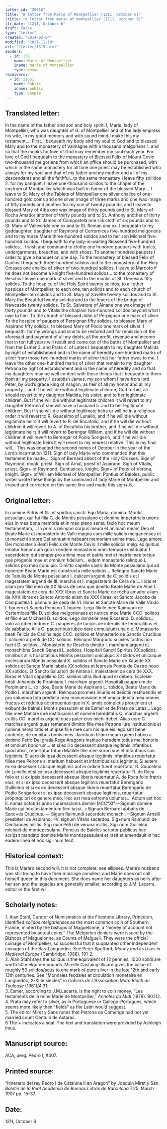 ```yaml
---
letter_id: "25016"
title: "A letter from Marie of Montpellier (1211, October 6)"
ititle: "a letter from marie of montpellier (1211, october 6)"
ltr_date: "1211, October 6"
draft: false
type: "letter"
created: "2014-03-04"
modified: "2021-12-10"
url: "/letter/1315.html"
senders:
  - id: 156
    name: Marie of Montpellier
    iname: marie of montpellier
    type: woman
receivers:
  - id: 21531
    name: Public
    iname: public
    type: people
---
```

<h2> Translated letter:</h2><p>In the name of the father and son and holy spirit. I, Marie, lady of Montpellier, who was daughter of G. of Montpellier and of the lady empress his wife, in my good memory and with sound mind I make this my testament,… First, I bequeath my body and my soul to God and to blessed Mary and to the monastery of Valmagne with a thousand melgoriens 1. and so that the monks for love of God may remember my soul each year. For love of God I bequeath to the monastery of Blessed Felix of Mount Cevio two-thousand melgoriens from which an office should be purchased, with which in the same monastery for all time one priest may be established who always for my soul and that of my father and my mother and all of my descendants and all the faithful…to the same monastery I leave fifty soliidos 2. for my banquet. I leave one-thousand solidos to the chapel of the <em>castrum&nbsp;</em>of Montpellier which was built in honor of the blessed Mary…. I leave to St. Mary of the Tablets of Montpellier one silver chalice of one-hundred gold coins and one silver image of three marks and one wax image of fifty pounds and another for my son of twenty pounds, and I leave to blessed Mary of Alba one wax image of thirty pounds and to St. Mary of Rocha Amador another of thirty pounds and to St. Anthony another of thirty pounds and to St. James of Campostela one silk cloth of six pounds and to St. Mary of Vallevirido one ox and to St. Roman one ox. I bequeath to my goddaughter, daughter of Raymond of Certernices five-hundred melgoriens and to my nurse Marie three-hundred solidos and to her son Michael five-hundred solidos. I bequeath to my lady-in-waiting Ricssend five-hundred solidos… I wish and command to clothe one hundred paupers with tunics, undergarments, breeches, and with shoes. To another hundred paupers I order to give a banquet on one day. To the monastery of blessed Felix of Cadins I bequeath three-hundred solidos and to the monastery of the Holy Crosses one chalice of silver of two-hundred solidos. I leave to Marcoto if he does not become a knight five-hundred solidos… to the monastery of Reschis I leave one mark of silver and to the monks of St. Genesius fifty solidos. To the hospice of the Holy Spirit twenty solidos; to all other hospices of Montpellier, to each one, ten solidos and to each church of Montpellier ten solidos and to St. Mary of Xavelte twenty solidos and to St. Mary the Beautiful twenty solidos and to the lepers of the bridge of Newcastle twenty solidos. To St. Salvatore of Ainane one wax image of thirty pounds and to Vitalis the chaplain two-hundred solidos beyond what I owe to him. To the church of blessed John of Perpignan one mark of silver. To the hospice of paupers of Perpignan fifty solidos, to blessed Mary of Aspirano fifty solidos, to blessed Mary of Podio one mark of silver. I bequeath, for my wrongs and sins to be restored and for remission of the aforesaid and payment of all my debts, all the profit, revenue and income that in ten full years will result and come out of the baths of Montpellier and from the Esmer 3. and Prata 4. of Lattes I bequeath to my daughter Matilda by right of establishment and in the name of heredity one-hundred marks of silver from those two-hundred marks of silver that her father owes to me. I leave the other one-hundred marks of silver that remain to my daughter Petrona by right of establishment and in the name of heredity and so that my daughters may be well content with these things that I bequeath to them from all my property. I establish James, my son whom I have from lord Peter, by God’s grace king of Aragon, as heir of all my honor and all my property… and if he will die without legitimate children, God forbid, all should revert to my daughter Matilda, his sister, and to her legitimate children. But if she will die without legitimate children it will revert to my daughter Petrona if she will have a husband 5. and to her legitimate children. But if she will die without legitimate heirs or will be in a religious order it will revert to R. Gaucelmo of Lunello, and if he will die without legitimate heirs it will revert to R. de Rocafolio, and if he will die without children it will revert to A. of Rocafolio his brother, and if he will die without legitimate heirs it will revert to Berengar William, and if he will die without children it will revert to Berengar of Podio Sorigerio, and if he will die without legitimate heirs it will revert to my nearest relative. This is my final will… This was enacted the second nones of October in the year of the Lord’s incarnation 1211. Sign of lady Marie who commanded that this testament be made…. Sign of Bernard abbot of the Holy Crosses. Sign of Raymond, monk, priest. Sign of Arnal, priest of Aspirano. Sign of Vitalis, priest. Sign+ of Raymond, Centiances, knight. Sign+ of Peter of Verona, knight. Sign+ of William Michael of Montpellier. Pontius of Baioles, public writer wrote these things by the command of lady Marie of Montpellier and erased and corrected on this same line and made this sign+.6.</p><h2 class="mt-4"> Original letter:</h2>In nomine Patris et fllii et spiritus sancti. Ego Maria, domina. Montis pessulani, qui fui filia G. de Montis pessulano et domine Imperatricis uxoris eius in mea bona memoria et in meo pleno sensu facio hoc meum testamentnm,... In primis relinqno corpus meum et animam meam Deo et Beate Marie et monasterio de Valle magna cum mille solidis melgarienses et ut monachi amore Dei annuatim habeant memoriam anime mee. Lego amore Dei monasterio Beati Felicis de Monte Cevio II mille solidos melg. ex quibus ematur honor cum quo in eodem monasterio omni tempore instituatur I. sacerdotem qui semper pro anima mea et patris mei et matris mee tocius que progenie mee et omnium fidelium... eidem monasterio relinquo L solidos pro meo conuiuio. Dimitto capelle castri de Monte pessulano qui ad honorem Beate Marie est constructa mille solidos... Relinqno Sancte Marie de Tabulis de Monte pessulano I. calicem argenti de C. solidis et  I. magestatem argenti de III. marchis et I. magestatem de Cera de L. libris et aliam pro filio meo de XX libras de cera que dimitto Beate Marie de Albe I. magestatem de cera de XXX libras et Sancta Marie de rocha amador aliam de XXX libras et Sancto Antonio aliam de XXX libras, et Sancto Jacobo de Compustela I. pannum de ceda de VI. libras et Sancte Marie de Valle Virido I. bouem et Saneto Romano 1. bouem. Lego filiole mee Raimundi de Certernices filie D. solidos melgorienses et nutrice mee Marie CCC. solidos et filio eius Michaeli D. solidos. Lego donzelle mee Ricssendi D. solidos... volo ac iubeo induere C. pauperes de tunicis de interulis de femoralibus et de sabbatis. Aliis C. pauperibus iubeo dare comuiuium una die. Monasterio beati Felicis de Cadins lego CCC. solidos et Monasterio de Sanctis Crucibus I. calicem argenti de CC. solidos. Relinqno Marquoto si miles factns non fuerit D. solidos... Monasterio de Reschis dimitto I. marcham argenti et monachibns Sancti Genesii L. solidos. Hospitali Sancti Spiritus XX solidos; omnibus aliis hospitalibus Montis pessulani unicuiquc X solidos et unicuique ecclesiarum Montis pessulani X. solidos et Sancte Marie de Xauelte XX solidos et Sancte Marie labela XX solidos et leprosis Pontis de Castro nouo XX solidos. Et Sancto Saluatori de Ainana I. maiestatem de cera de XXX. libras et Vitali cappellano CC. solidos ultra illud quod ei debeo. Ecclesie beati Johannis de Pirpiniano I. marcham argenti. Hospitali pauperum de Perpiniano L. so lidos, Beate Marie de Aspirano L. solidos, Beate Marie de Podio I. marcham argenti.
   Relinquo pro meis iniuriis et delictis restituendis et pro soluenda tota predicta mea manumission e et omnia debita mea omnes fructus et redditus ac prouentus que in X. annis completis prouenient et exibunt de balneis Montis pessulani et de Esmer et de Prata de Latas... Lego filie mee Matilde iure institucionis et nomine hereditatis C. marchas argenti ex illis CC. marchis argenti quas pater eius michi debet. Alias uero C. marchas argenti quas remanent dimitto filie mee Petrone iure institucionis et nomine hereditatis et ut ipse filie mee cum his que eis lego sint bene contente, de omnibus bonis meis. Jacobum filium meum quem habeo a domino Petro Dei gratia Rege Aragonis instituo heredem totius mei honoris et omnium bonorum... et si ex illo decesserit absque legitimis infantibus quod absit, reuertatur totum Matilde filie mee sorori sue et infantibus suis legitimis. Si uero de ipsa decesserit absque legitimis infantibus reuertatur filiee mee Peirone si maritum habuerit et infantibus suis legitimis. Si autem ex ea decesserit absque legitimis aut in ordine fuerit reuertatur R. Gaucelmo de Lunello et si ex ipso decesserit absque legitimis reuertatur R. de Roca folio et si ex ipsis decesserit absque liberis reuertatur A. de Roca folio fratris eius, et si ex ipso decesserit absque legitimis reuertatur Berengario Guillelmo et si ex eo decesserit absque liberis reuertatur Berengario de Podio Sorigerio et si ex ipso decesserit absque legitimis, reuertatur propinquiori ex genere meo. Hec est mea extrema uoluntas... Actum est hoc II. nonas octobris anno Incarnacionis domini MCC°XI°.—Signum domine Marie qui hoc testamentum fieri iussi...=Signum Bernardi abbatis de Sanc+tis Orucibus. — Sigum Raimundi sacerdote monachi.—Signum Arnalli presbiteri de Aspirano. =V. signum Vitalis sacerdos. Sig+num Raimundi de Centiances militis. Sig+num Petri de veruna militis.
 Sig+num Guillelmi michael de montepesulano. Poncius de Baioles scriptor publicus hec scripsit mandato domine Marie montispessulani et rasit et emendauit in hac eadem linea et hoc sig+num fecit.
<h2 class="mt-4"> Historical context:</h2>This is Marie’s second will.  It is not complete, see ellipses.  Marie’s husband was still trying to have their marriage annulled, and Marie does not call herself queen in this document.  She does name her daughters as heirs after her son and the legacies are generally smaller, according to J.M. Lacarra, editor or the first will.
<h2 class="mt-4"> Scholarly notes:</h2><p><!--break-->1. Alan Stahl, Curator of Numismatics at the Firestone Library, Princeton, identified <em>solidos melgarienses</em> as the most common coin of Southern France, minted by the bishops of Maguelonne, a “money of account not represented by actual coins.” The Melgorien deniers were issued by the Bishops of Maguelonne, as Counts of Melgueil. They were the official coinage of Montpellier, so successful that it supplanted other independent coinages of the Bas-Languedoc. See Peter Spufford, <em>Money and its Uses in Medieval Europe</em> (Cambridge: 1988), 191-2. <br>2. Alan Stahl says the solidus is the equivalent of 12 pennies, 1000 solidi are worth 50 melgorien pounds. Mireille Castaing-Sicard gives the value of roughly 50 solidos/sous to one mark of pure silver in the late 12th and early 13th centuries. See "Monnaies feodales et circulation monetaire en Languedoc, X-XIIIe siècles" in <em>Cahiers de L’Association Marc Bloch de Toulouse</em> (1961)/4.31. <br>3. Esmer, according to J.M.Lacarra, is the right to coin money, “Les testaments de la reine Marie de Montpellier,” <em>Annales du Midi</em> (1978). 90.112. <br>4. Prata may refer to silver, as in Portuguese or Gallego-Portugues, which seems more likely than "fields" as the Latin would suggest. <br>5. The editor Miret y Sans notes that Petrona de Comenge had not yet married count Centulo de Astarac. <br>6 The + indicates a seal. The text and translation were provided by Ashleigh Imus.</p><h2 class="mt-4"> Manuscript source:</h2>ACA, perg. Pedro I, #407.
<h2 class="mt-4"> Printed source:</h2><p>“Itinerario del rey Pedro I de Cataluna II en Aragon” by Joaquin Miret y San. <em>Boletin de la Real Academia de Buenas Letras de Barcelona</em> 7.25. March 1907 pp. 15-37.</p><h2 class="mt-4"> Date:</h2>1211, October 6